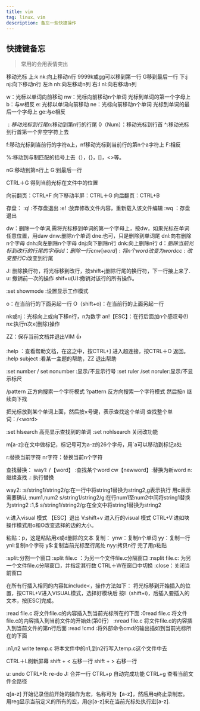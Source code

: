 ```yaml
---
title: vim
tag: linux、vim
description: 备忘一些快捷操作
---
```


## 快捷键备忘

> 常用的会用表情突出

移动光标
上:k nk:向上移动n行 9999k或gg可以移到第一行 G移到最后一行
下:j nj:向下移动n行
左:h nh:向左移动n列
右:l nl:向右移动n列

w：光标以单词向前移动 nw：光标向前移动n个单词 光标到单词的第一个字母上
b：与w相反
e: 光标以单词向前移动 ne：光标向前移动n个单词 光标到单词的最后一个字母上
ge:与e相反

$:移动光标到行尾 n$:移动到第n行的行尾
0（Num）：移动光标到行首
^:移动光标到行首第一个非空字符上去

f<a>:移动光标到当前行的字符a上，nf<a>移动光标到当前行的第n个a字符上
F:相反

%:移动到与制匹配的括号上去（），{}，[]，<>等。

nG:移动到第n行上 G:到最后一行

CTRL＋G 得到当前光标在文件中的位置

向前翻页：CTRL+F
向下移动半屏：CTRL＋G
向后翻页：CTRL+B

存盘：
:q! :不存盘退出
:e! :放弃修改文件内容，重新载入该文件编辑
:wq ：存盘退出

dw：删除一个单词,需将光标移到单词的第一个字母上，按dw，如果光标在单词任意位置，用daw
dnw:删除n个单词
dne:也可，只是删除到单词尾
dnl:向右删除n个字母
dnh:向左删除n个字母
dnj:向下删除n行
dnk:向上删除n行
d$：删除当前光标到改行的行尾的字母
dd：删除一行
cnw[word]:将n个word改变为word
cc:改变整行
C$:改变到行尾

J: 删除换行符，将光标移到改行，按shift+j删除行尾的换行符，下一行接上来了.
u: 撤销前一次的操作
shif+u(U):撤销对该行的所有操作。

:set showmode :设置显示工作模式

o：在当前行的下面另起一行
O（shift+o)：在当前行的上面另起一行

nk或nj：光标向上或向下移n行，n为数字
an!【ESC】：在行后面加n个感叹号(!)
nx:执行n次x(删除)操作

ZZ：保存当前文档并退出VIM 👍

:help ：查看帮助文档，在这之中，按CTRL+] 进入超连接，按CTRL＋O 返回。
:help subject :看某一主题的帮助，ZZ 退出帮助

:set number / set nonumber :显示/不显示行号
:set ruler /set noruler:显示/不显示标尺

/pattern 正方向搜索一个字符模式
?pattern 反方向搜索一个字符模式
然后按n 继续向下找

把光标放到某个单词上面，然后按×号键，表示查找这个单词
查找整个单词：/\<word\>

:set hlsearch 高亮显示查找到的单词
:set nohlsearch 关闭改功能

m[a-z]:在文中做标记，标记号可为a-z的26个字母，用`a可以移动到标记a处

r:替换当前字符
nr字符：替换当前n个字符

查找替换：
way1:
/【word】 :查找某个word
cw【newword】:替换为新word
n: 继续查找
.: 执行替换

way2:
:s/string1/string2/g:在一行中将string1替换为string2,g表示执行 用c表示需要确认
:num1,num2 s/string1/string2/g:在行num1至num2中间将string1替换为string2
:1,$ s/string1/string2/g:在全文中将string1替换为string2


v:进入visual 模式
【ESC】退出
V:shift+v 进入行的visual 模式
CTRL+V:进如块操作模式用o和O改变选择的边的大小。

粘贴：p，这是粘贴用x或d删除的文本
复制：
ynw：复制n个单词
yy：复制一行
ynl:复制n个字符
y$:复制当前光标至行尾处
nyy:拷贝n行
完了用p粘贴

:split:分割一个窗口
:split file.c ：为另一个文件file.c分隔窗口
:nsplit file.c: 为另一个文件file.c分隔窗口，并指定其行数
CTRL＋W在窗口中切换
:close：关闭当前窗口

在所有行插入相同的内容如include<，操作方法如下：
将光标移到开始插入的位置，按CTRL+V进入VISUAL模式，选择好模块后
按I（shift+i)，后插入要插入的文本，按[ESC]完成。

:read file.c 将文件file.c的内容插入到当前光标所在的下面
:0read file.c 将文件file.c的内容插入到当前文件的开始处(第0行）
:nread file.c 将文件file.c的内容插入到当前文件的第n行后面
:read !cmd :将外部命令cmd的输出插如到当前光标所在的下面

:n1,n2 write temp.c 将本文件中的n1,到n2行写入temp.c这个文件中去

CTRL＋L刷新屏幕
shift + < 左移一行
shift + > 右移一行

u: undo
CTRL+R: re-do
J: 合并一行
CTRL+p 自动完成功能
CTRL+g 查看当前文件全路径

q[a-z] 开始记录但前开始的操作为宏，名称可为【a-z】，然后用q终止录制宏。
用reg显示当前定义的所有的宏，用@[a-z]来在当前光标处执行宏[a-z].
